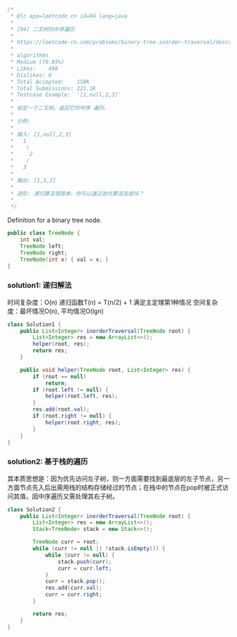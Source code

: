```java
/*
 * @lc app=leetcode.cn id=94 lang=java
 *
 * [94] 二叉树的中序遍历
 *
 * https://leetcode-cn.com/problems/binary-tree-inorder-traversal/description/
 *
 * algorithms
 * Medium (70.85%)
 * Likes:    498
 * Dislikes: 0
 * Total Accepted:    158K
 * Total Submissions: 221.1K
 * Testcase Example:  '[1,null,2,3]'
 *
 * 给定一个二叉树，返回它的中序 遍历。
 * 
 * 示例:
 * 
 * 输入: [1,null,2,3]
 * ⁠  1
 * ⁠   \
 * ⁠    2
 * ⁠   /
 * ⁠  3
 * 
 * 输出: [1,3,2]
 * 
 * 进阶: 递归算法很简单，你可以通过迭代算法完成吗？
 * 
 */
```

Definition for a binary tree node.
```java
public class TreeNode {
    int val;
    TreeNode left;
    TreeNode right;
    TreeNode(int x) { val = x; }
}
```


### solution1: 递归解法
时间复杂度：O(n) 递归函数T(n) = T(n/2) + 1 满足主定理第1种情况
空间复杂度：最坏情况O(n), 平均情况O(lgn)
```java
class Solution1 {
    public List<Integer> inorderTraversal(TreeNode root) {
        List<Integer> res = new ArrayList<>();
        helper(root, res);
        return res;
    }

    public void helper(TreeNode root, List<Integer> res) {
        if (root == null)
            return;
        if (root.left != null) {
            helper(root.left, res);
        }
        res.add(root.val);
        if (root.right != null) {
            helper(root.right, res);
        }
    }
}
```

### solution2: 基于栈的遍历
其本质思想是：因为优先访问左子树，则一方面需要找到最底层的左子节点，另一方面节点先入后出需用栈的结构存储经过的节点；在栈中的节点在pop时被正式访问其值，因中序遍历又需处理其右子树。
```java
class Solution2 {
    public List<Integer> inorderTraversal(TreeNode root) {
        List<Integer> res = new ArrayList<>();
        Stack<TreeNode> stack = new Stack<>();

        TreeNode curr = root;
        while (curr != null || !stack.isEmpty()) {
            while (curr != null) {
                stack.push(curr);
                curr = curr.left;
            }
            curr = stack.pop();
            res.add(curr.val);
            curr = curr.right;
        }

        return res;
    }
}
```
